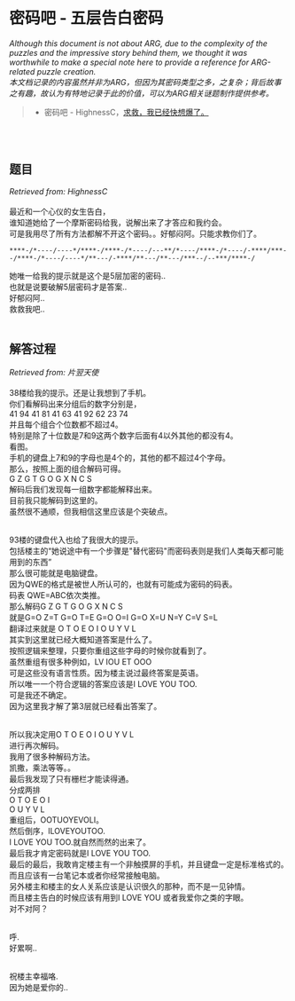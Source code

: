 # 密码吧 - 五层告白密码
*Although this document is not about ARG, due to the complexity of the puzzles and the impressive story behind them, we thought it was worthwhile to make a special note here to provide a reference for ARG-related puzzle creation.*</br>
*本文档记录的内容虽然并非为ARG，但因为其密码类型之多，之复杂；背后故事之有趣，故认为有特地记录于此的价值，可以为ARG相关谜题制作提供参考。*

> - 密码吧 - HighnessC，[求救，我已经快想爆了。](https://tieba.baidu.com/f?kz=529691897&red_tag=0476462504)

</br></br>

## 题目
*Retrieved from: HighnessC*</br></br>
最近和一个心仪的女生告白，</br>
谁知道她给了一个摩斯密码给我，说解出来了才答应和我约会。</br>
可是我用尽了所有方法都解不开这个密码。。好郁闷阿。只能求教你们了。</br>

`****-/*----/----*/****-/****-/*----/---**/*----/****-/*----/-****/***--/****-/*----/----*/**---/-****/**---/**---/***--/--***/****-/`</br>

她唯一给我的提示就是这个是5层加密的密码..</br>
也就是说要破解5层密码才是答案..</br>
好郁闷阿..</br>
救救我吧..
</br></br>

## 解答过程
*Retrieved from: 片翌天使*</br></br>
38楼给我的提示。还是让我想到了手机。 </br>
你们看解码出来分组后的数字分别是， </br>
41 94 41 81 41 63 41 92 62 23 74 </br>
并且每个组合个位数都不超过4。 </br>
特别是除了十位数是7和9这两个数字后面有4以外其他的都没有4。 </br>
看图。 </br>
手机的键盘上7和9的字母也是4个的，其他的都不超过4个字母。 </br>
那么，按照上面的组合解码可得。 </br>
G Z G T G O G X N C S </br>
解码后我们发现每一组数字都能解释出来。 </br>
目前我只能解码到这里的。 </br>
虽然很不通顺，但我相信这里应该是个突破点。
</br></br>

93楼的键盘代入也给了我很大的提示。</br>
包括楼主的“她说途中有一个步骤是"替代密码"而密码表则是我们人类每天都可能用到的东西”</br>
那么很可能就是电脑键盘。</br>
因为QWE的格式是被世人所认可的，也就有可能成为密码的码表。</br>
码表 QWE=ABC依次类推。</br>
那么解码G Z G T G O G X N C S </br>
就是G=O Z=T G=O T=E G=O O=I G=O X=U N=Y C=V S=L </br>
翻译过来就是 O T O E O I O U Y V L </br>
其实到这里就已经大概知道答案是什么了。</br>
按照逻辑来整理，只要你重组这些字母的时候你就看到了。</br>
虽然重组有很多种例如，LV IOU ET OOO </br>
可是这些没有语言性质。因为楼主说过最终答案是英语。</br>
所以唯一一个符合逻辑的答案应该是I LOVE YOU TOO. </br>
可是我还不确定。</br>
因为这里我才解了第3层就已经看出答案了。
</br></br>

所以我决定用O T O E O I O U Y V L </br>
进行再次解码。</br>
我用了很多种解码方法。</br>
凯撒，乘法等等。。</br>
最后我发现了只有栅栏才能读得通。</br>
分成两排</br>
O T O E O I </br>
O U Y V L </br>
重组后，OOTUOYEVOLI。</br>
然后倒序，ILOVEYOUTOO. </br>
I LOVE YOU TOO.就自然而然的出来了。</br>
最后我才肯定密码就是I LOVE YOU TOO. </br>
最后的最后，我敢肯定楼主有一个非触摸屏的手机，并且键盘一定是标准格式的。</br>
而且应该有一台笔记本或者你经常接触电脑。</br>
另外楼主和楼主的女人关系应该是认识很久的那种，而不是一见钟情。</br>
而且楼主告白的时候应该有用到I LOVE YOU 或者我爱你之类的字眼。</br>
对不对阿？
</br></br>

呼.</br>
好累啊..
</br></br>

祝楼主幸福咯.</br>
因为她是爱你的..</br>
